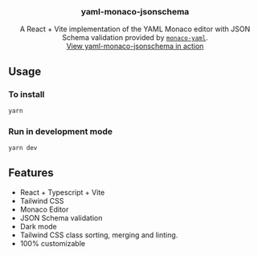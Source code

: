 <br />
<p align="center">
  <h3 align="center">yaml-monaco-jsonschema</h3>

  <p align="center">
  A React + Vite implementation of the YAML Monaco editor with JSON Schema validation provided by <a href="https://github.com/remcohaszing/monaco-yaml"><code>monaco-yaml</code></a>.
    <br />
   <a href="https://yaml-monaco-jsonschema.vercel.app">View yaml-monaco-jsonschema in action</a>
  </p>
</p>

## Usage

### To install

```bash
yarn
```

### Run in development mode

```bash
yarn dev
```

## Features

- React + Typescript + Vite
- Tailwind CSS
- Monaco Editor
- JSON Schema validation
- Dark mode
- Tailwind CSS class sorting, merging and linting.
- 100% customizable
